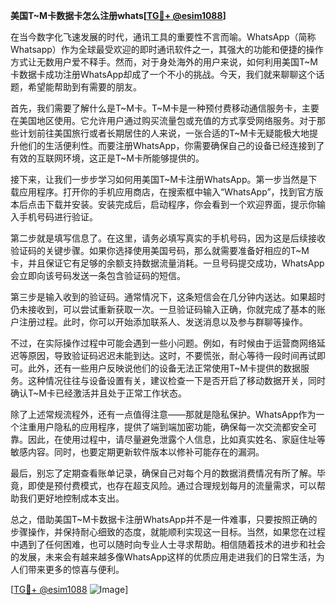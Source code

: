 **美国T~M卡数据卡怎么注册whats[[TG💪+ @esim1088](https://t.me/s/esim1088)]**

在当今数字化飞速发展的时代，通讯工具的重要性不言而喻。WhatsApp（简称Whatsapp）作为全球最受欢迎的即时通讯软件之一，其强大的功能和便捷的操作方式让无数用户爱不释手。然而，对于身处海外的用户来说，如何利用美国T~M卡数据卡成功注册WhatsApp却成了一个不小的挑战。今天，我们就来聊聊这个话题，希望能帮助到有需要的朋友。

首先，我们需要了解什么是T~M卡。T~M卡是一种预付费移动通信服务卡，主要在美国地区使用。它允许用户通过购买流量包或充值的方式享受网络服务。对于那些计划前往美国旅行或者长期居住的人来说，一张合适的T~M卡无疑能极大地提升他们的生活便利性。而要注册WhatsApp，你需要确保自己的设备已经连接到了有效的互联网环境，这正是T~M卡所能够提供的。

接下来，让我们一步步学习如何用美国T~M卡注册WhatsApp。第一步当然是下载应用程序。打开你的手机应用商店，在搜索框中输入“WhatsApp”，找到官方版本后点击下载并安装。安装完成后，启动程序，你会看到一个欢迎界面，提示你输入手机号码进行验证。

第二步就是填写信息了。在这里，请务必填写真实的手机号码，因为这是后续接收验证码的关键步骤。如果你选择使用美国号码，那么就需要准备好相应的T~M卡，并且保证它有足够的余额支持数据流量消耗。一旦号码提交成功，WhatsApp会立即向该号码发送一条包含验证码的短信。

第三步是输入收到的验证码。通常情况下，这条短信会在几分钟内送达。如果超时仍未接收到，可以尝试重新获取一次。一旦验证码输入正确，你就完成了基本的账户注册过程。此时，你可以开始添加联系人、发送消息以及参与群聊等操作。

不过，在实际操作过程中可能会遇到一些小问题。例如，有时候由于运营商网络延迟等原因，导致验证码迟迟未能到达。这时，不要慌张，耐心等待一段时间再试即可。此外，还有一些用户反映说他们的设备无法正常使用T~M卡提供的数据服务。这种情况往往与设备设置有关，建议检查一下是否开启了移动数据开关，同时确认T~M卡已经激活并且处于正常工作状态。

除了上述常规流程外，还有一点值得注意——那就是隐私保护。WhatsApp作为一个注重用户隐私的应用程序，提供了端到端加密功能，确保每一次交流都安全可靠。因此，在使用过程中，请尽量避免泄露个人信息，比如真实姓名、家庭住址等敏感内容。同时，也要定期更新软件版本以修补可能存在的漏洞。

最后，别忘了定期查看账单记录，确保自己对每个月的数据消费情况有所了解。毕竟，即使是预付费模式，也存在超支风险。通过合理规划每月的流量需求，可以帮助我们更好地控制成本支出。

总之，借助美国T~M卡数据卡注册WhatsApp并不是一件难事，只要按照正确的步骤操作，并保持耐心细致的态度，就能顺利实现这一目标。当然，如果您在过程中遇到了任何困难，也可以随时向专业人士寻求帮助。相信随着技术的进步和社会的发展，未来会有越来越多像WhatsApp这样的优质应用走进我们的日常生活，为人们带来更多的惊喜与便利。

[[TG💪+ @esim1088](https://t.me/s/esim1088) ![Image](https://i.postimg.cc/4NQfJmqS/Snipaste-2025-05-13-00-14-12.png)]